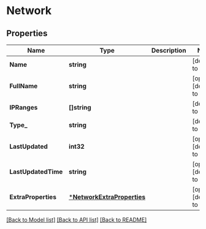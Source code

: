 # Network

## Properties
Name | Type | Description | Notes
------------ | ------------- | ------------- | -------------
**Name** | **string** |  | [default to null]
**FullName** | **string** |  | [optional] [default to null]
**IPRanges** | **[]string** |  | [default to null]
**Type_** | **string** |  | [default to null]
**LastUpdated** | **int32** |  | [optional] [default to null]
**LastUpdatedTime** | **string** |  | [optional] [default to null]
**ExtraProperties** | [***NetworkExtraProperties**](network_extra_properties.md) |  | [optional] [default to null]

[[Back to Model list]](../README.md#documentation-for-models) [[Back to API list]](../README.md#documentation-for-api-endpoints) [[Back to README]](../README.md)

